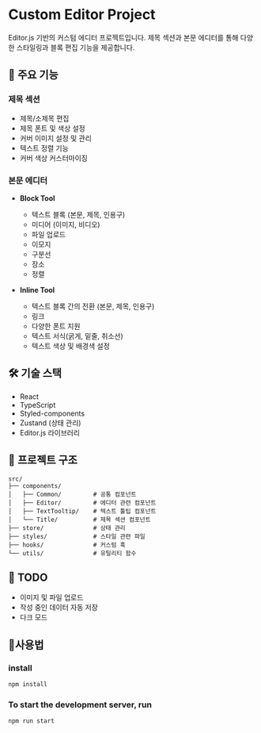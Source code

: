 # Custom Editor Project

Editor.js 기반의 커스텀 에디터 프로젝트입니다.
제목 섹션과 본문 에디터를 통해 다양한 스타일링과 블록 편집 기능을 제공합니다.

## 🚀 주요 기능

### 제목 섹션
- 제목/소제목 편집
- 제목 폰트 및 색상 설정
- 커버 이미지 설정 및 관리
- 텍스트 정렬 기능
- 커버 색상 커스터마이징

### 본문 에디터
- **Block Tool**
  - 텍스트 블록 (본문, 제목, 인용구)
  - 미디어 (이미지, 비디오)
  - 파일 업로드
  - 이모지
  - 구분선
  - 장소
  - 정렬

- **Inline Tool**
  - 텍스트 블록 간의 전환 (본문, 제목, 인용구)
  - 링크
  - 다양한 폰트 지원
  - 텍스트 서식(굵게, 밑줄, 취소선)
  - 텍스트 색상 및 배경색 설정

## 🛠 기술 스택

- React
- TypeScript
- Styled-components
- Zustand (상태 관리)
- Editor.js 라이브러리

## 📁 프로젝트 구조
```
src/
├── components/
│   ├── Common/         # 공통 컴포넌트
│   ├── Editor/         # 에디터 관련 컴포넌트
│   ├── TextTooltip/    # 텍스트 툴팁 컴포넌트
│   └── Title/          # 제목 섹션 컴포넌트
├── store/              # 상태 관리
├── styles/             # 스타일 관련 파일
├── hooks/              # 커스텀 훅
└── utils/              # 유틸리티 함수
```

## 🔧 TODO
- 이미지 및 파일 업로드
- 작성 중인 데이터 자동 저장
- 다크 모드

## 📜사용법
### install
```bash
npm install
```
### To start the development server, run
```bash
npm run start
```

